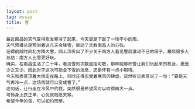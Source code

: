 ```yaml
---
layout: post
tag: essay
title: 雪
---
```

    最近南昌的天气变得愈发寒冷了起来，今天更是下起了一场不小的雨。
    天气预报总是预测着这几天会降雪，牵动了无数南昌人的心弦。
    记得前段时间北方降大雪，网上流传出了不少关于南方人看见雪后激动不已的段子。最后很多人总结：南方人比雪更好玩。
    确实，在南昌生活了二十年，看见雪的次数屈指可数，那种能够积雪让我们玩起来的机会，更是少之又少。因此对于这次可能会下雪的消息，还是怀有一点小期待。
    今天和表哥顶着大雨走在路上，同时还得忍受着寒风的肆虐。突然听见表哥说了一句：“要是天气再冷一点，这场雨就可以变成雪了。”
    这句话，让行走在冷风中的我，突然很是希望风可以吹得再大一点。
    可怜身上衣正单，心忧炭贱愿天寒。
    希望今年的雪，可以如约而至。
